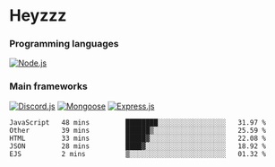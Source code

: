 # Heyzzz  

### Programming languages  

[![Node.js](https://img.shields.io/badge/-Node.js-262626?style=for-the-badge)](https://nodejs.org/ru)

### Main frameworks

[![Discord.js](https://img.shields.io/badge/-Discord.js-262626?style=for-the-badge)](https://www.npmjs.com/package/discord.js) [![Mongoose](https://img.shields.io/badge/-Mongoose-262626?style=for-the-badge)](https://www.npmjs.com/package/mongoose) [![Express.js](https://img.shields.io/badge/-Express.js-262626?style=for-the-badge)](https://www.npmjs.com/package/express)
<!--START_SECTION:waka-->
```text
JavaScript   48 mins         ████████░░░░░░░░░░░░░░░░░   31.97 % 
Other        39 mins         ██████▒░░░░░░░░░░░░░░░░░░   25.59 % 
HTML         33 mins         █████▓░░░░░░░░░░░░░░░░░░░   22.08 % 
JSON         28 mins         ████▓░░░░░░░░░░░░░░░░░░░░   18.92 % 
EJS          2 mins          ▒░░░░░░░░░░░░░░░░░░░░░░░░   01.32 % 
```
<!--END_SECTION:waka-->
